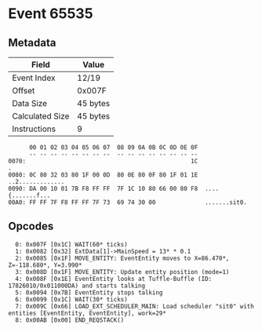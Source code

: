 # Event 65535

## Metadata

| Field           | Value    |
|-----------------|----------|
| Event Index     | 12/19    |
| Offset          | 0x007F   |
| Data Size       | 45 bytes |
| Calculated Size | 45 bytes |
| Instructions    | 9        |

```
      00 01 02 03 04 05 06 07  08 09 0A 0B 0C 0D 0E 0F
      -- -- -- -- -- -- -- --  -- -- -- -- -- -- -- --
0070:                                               1C                 .
0080: 0C 80 32 03 80 1F 00 0D  80 0E 80 0F 80 1F 01 1E  ..2.............
0090: DA 00 10 01 7B F8 FF FF  7F 1C 10 80 66 00 80 F8  ....{.......f...
00A0: FF FF 7F F8 FF FF 7F 73  69 74 30 00              .......sit0.    
```

## Opcodes

```
  0: 0x007F [0x1C] WAIT(60* ticks)
  1: 0x0082 [0x32] ExtData[1]->MainSpeed = 13* * 0.1
  2: 0x0085 [0x1F] MOVE_ENTITY: EventEntity moves to X=86.470*, Z=-118.680*, Y=3.990*
  3: 0x008D [0x1F] MOVE_ENTITY: Update entity position (mode=1)
  4: 0x008F [0x1E] EventEntity looks at Tuffle-Buffle (ID: 17826010/0x011000DA) and starts talking
  5: 0x0094 [0x7B] EventEntity stops talking
  6: 0x0099 [0x1C] WAIT(30* ticks)
  7: 0x009C [0x66] LOAD_EXT_SCHEDULER_MAIN: Load scheduler "sit0" with entities [EventEntity, EventEntity], work=29*
  8: 0x00AB [0x00] END_REQSTACK()
```

